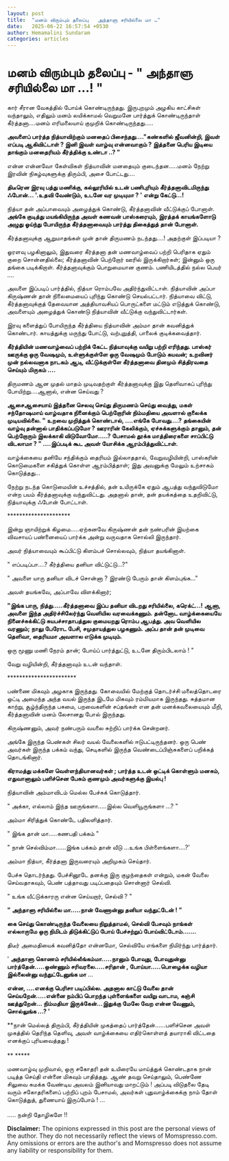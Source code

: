 ```yaml
---
layout: post
title:  "மனம் விரும்பும் தலைப்பு   அந்தாளு சரியில்லை மா …"
date:   2025-06-22 16:57:54 +0530
author: Hemamalini Sundaram
categories: articles
---
```


#  மனம் விரும்பும் தலைப்பு - \" அந்தாளு சரியில்லை மா ...! \" 

கார் சீரான வேகத்தில் போய்க் கொண்டிருந்தது. இருபுறமும் அழகிய காட்சிகள் வந்தாலும்,
எதிலும் மனம் லயிக்காமல் வெறுமனே பார்த்துக் கொண்டிருந்தாள் கீர்த்தனா....மனம் எரிமலையாய்
குமுறிக் கொண்டிருந்தது.....

**அவளைப் பார்த்த நித்யாவிற்கும் மனதைப் பிசைந்தது...."கண்களில் ஜீவனின்றி, இவள் எப்படி
ஆகிவிட்டாள் ? இனி இவள் வாழ்வு என்னவாகும் ? இத்தனை பெரிய இடியை தாங்கும் மனதைரியம்
கீர்த்திக்கு உண்டா ..? "**

என்ன என்னவோ கேள்விகள் நித்யாவின் மனதையும் குடைந்தன.....மனம் நேற்று இரவின்
நிகழ்வுகளுக்கு திரும்பி, அசை போட்டது....

**திடீரென இரவு பத்து மணிக்கு, கல்லூரியில் உடன் பணிபுரியும் கீர்த்தனாவிடமிருந்து
ஃபோன்... '.உதவி வேண்டும், உடனே வர முடியுமா ? ' என்று கேட்டு...!**

நித்யா தன் அப்பாவையும் அழைத்துக் கொண்டு, கீர்த்தனாவின் வீட்டுக்குப் போனாள். **அங்கே
குடித்து மயங்கியிருந்த அவள் கணவன் பாஸ்கரையும், இரத்தக் காயங்களோடு அழுது ஓய்ந்து
போயிருந்த கீர்த்தனாவையும் பார்த்து திகைத்துத் தான் போனாள்.**

கீர்த்தனாவுக்கு ஆறுமாதங்கள் முன் தான் திருமணம் நடந்தது....! அதற்குள் இப்படியா ?

ஓரளவு பழகினாலும், இதுவரை கீர்த்தனா தன் மணவாழ்வைப் பற்றி பெரிதாக ஏதும் குறை
சொன்னதில்லை; கீர்த்தனாவின் பெற்றோர் ஊரில் இருக்கிறார்கள்; இன்னும் ஒரு தங்கை படிக்கிறாள்.
கீர்த்தனாவுக்கும் பொறுமையான குணம். பணியிடத்தில் நல்ல பெயர் ....

அவளை இப்படிப் பார்த்தில், நித்யா ரொம்பவே அதிர்ந்துவிட்டாள். நித்யாவின் அப்பா கிருஷ்ணன்
தான் நிலைமையைப் புரிந்து கொண்டு செயல்பட்டார். நித்யாவை விட்டு, கீர்த்தனாவுக்குத்
தேவையான அத்தியாவசியப் பொருட்களை மட்டும் எடுத்துக் கொண்டு, அவளையும் அழைத்துக் கொண்டு
நித்யாவின் வீட்டுக்கு வந்துவிட்டார்கள்.

இரவு களைத்துப் போயிருந்த கீர்த்தியை நித்யாவின் அம்மா தான் கவனித்துக் கொண்டார்.
காயத்துக்கு மருந்து போட்டு, வற்புறுத்தி, பாலைக் குடிக்கவைத்தார்.

**கீர்த்தியின் மணவாழ்வைப் பற்றிக் கேட்ட நித்யாவுக்கு வயிறு பற்றி எரிந்தது. பாஸ்கர்
ஊருக்கு ஒரு வேஷமும், உள்ளுக்குள்ளே ஒரு வேஷமும் போடும் கயவன்; உறவினர் முன் நல்லவனாக
நாடகம் ஆடி, வீட்டுக்குள்ளே கீர்த்தனாவை தினமும் சித்திரவதை செய்யும் மிருகம் ....**

திருமணம் ஆன முதல் மாதம் முடிவதற்குள் கீர்த்தனாவுக்கு இது தெளிவாகப் புரிந்து
போயிற்று....ஆனால், என்ன செய்வது ?

**ஆசைஆசையாய் இத்தனை செலவு செய்து திருமணம் செய்து வைத்து, மகள் சந்தோஷமாய் வாழ்வதாக
நினைக்கும் பெற்றோரின் நிம்மதியை அவளால் குலைக்க முடியவில்லை. " உறவை முறித்துக்
கொண்டால், ....எங்கே போவது....? தங்கையின் வாழ்வு தன்னால் பாதிக்கப்படுமோ ? ஊராரின்
கேலிக்கும், ஏச்சுக்களுக்கும் தானும், தன் பெற்றோரும் இலக்காகி விடுவோமோ.....? பேசாமல்
தூக்க மாத்திரைகளை சாப்பிட்டு விடலாமா ? " ....இப்படிக் கூட அவள் யோசிக்க
ஆரம்பித்துவிட்டாள்.**

வாழ்க்கையை தனியே சந்திக்கும் தைரியம் இல்லாததால், வேறுவழியின்றி, பாஸ்கரின் கொடுமைகளை
சகித்துக் கொள்ள ஆரம்பித்தாள்; இது அவனுக்கு மேலும் உற்சாகம் கொடுத்தது...

நேற்று நடந்த கொடுமையின் உச்சத்தில், தன் உயிருக்கே ஏதும் ஆபத்து வந்துவிடுமோ என்ற பயம்
கீர்த்தனாவுக்கு வந்துவிட்டது. அதனால் தான், தன் தயக்கத்தை உதறிவிட்டு, நித்யாவுக்கு ஃபோன்
போட்டாள்.

\*\*\*\*\*\*\*\*\*\*\*\*\*\*\*\*\*\*\*\*\*

இன்று ஞாயிற்றுக் கிழமை.....ஏற்கனவே கிருஷ்ணன் தன் நண்பரின் இயற்கை விவசாயப் பண்னையைப்
பார்க்க அன்று வருவதாக சொல்லி இருந்தார்.

அவர் நித்யாவையும் கூப்பிட்டு கிளம்பச் சொல்லவும், நித்யா தயங்கினாள்.

" எப்படிப்பா....? கீர்த்தியை தனியா விட்டுட்டு...?"

" அவளை யாரு தனியா விடச் சொன்னா ? இரண்டு பேரும் தான் கிளம்புங்க..."

அவள் தயங்கவே, அப்பாவே விளக்கினார்;

**"இங்க பாரு, நித்து.....கீர்த்தனாவை இப்ப தனியா விடறது சரியில்லை, கரெக்ட்...!
ஆனா, அவளை இந்த அதிர்ச்சிலேர்ந்து வெளியில வரவைக்கணும். தன்னோட வாழ்க்கையையே
நினைச்சுக்கிட்டு சுயபச்சாதாபத்துல குமையறது ரொம்ப ஆபத்து. அவ வெளியில வரணும்; நாலு
பேரோட பேசி, சமுதாயத்துல பழகணும். அப்ப தான் தன் முடிவை தெளிவா, தைரியமா அவளால
எடுக்க முடியும்.**

ஒரு மூணு மணி நேரம் தான்; போய்ப் பார்த்துட்டு, உடனே திரும்பிடலாம் ! "

வேறு வழியின்றி, கீர்த்தனாவும் உடன் வந்தாள்.

\*\*\*\*\*\*\*\*\*\*\*\*\*\*\*\*\*\*\*\*\*\*\*

பண்ணை மிகவும் அழகாக இருந்தது. கோவையில் மேற்குத் தொடர்ச்சி மலைத்தொடரை ஒட்டி அமைந்த
அந்த வயல் இருந்த இடமே மிகவும் ரம்மியமாக இருந்தது. சுத்தமான காற்று, சூழ்ந்திருந்த
பசுமை, பறவைகளின் சப்தங்கள் என தன் மனக்கவலையையும் மீறி, கீர்த்தனாவின் மனம் லேசானது போல்
இருந்தது.

கிருஷ்ணனும், அவர் நண்பரும் வயலை சுற்றிப் பார்க்க சென்றனர்.

அங்கே இருந்த பெண்கள் சிலர் வயல் வேலைகளில் ஈடுபட்டிருந்தனர். ஒரு பெண் அவர்கள் இருந்த
பக்கம் வந்து, செடிகளில் இருந்த வெண்டைப்பிஞ்சுகளைப் பறிக்கத் தொடங்கினார்.

**கிராமத்து மக்களே வெள்ளந்தியானவர்கள் ; பார்த்த உடன் ஒட்டிக் கொள்ளும் மனசும்,
எதுவானாலும் பளிச்சென பேசும் குணமும் அவர்களுக்கு இயல்பு !**

நித்யாவின் அம்மாவிடம் மெல்ல பேச்சுக் கொடுத்தார்.

" அக்கா, எல்லாம் இந்த ஊருங்களா.....இல்ல வெளியூருங்களா ...? "

அம்மா சிரித்துக் கொண்டே பதிலளித்தார்.

" இங்க தான் மா.....கணபதி பக்கம் "

" நான் செல்விம்மா......இங்க பக்கம் தான் வீடு ...உங்க பிள்ளைங்களா....?'

அம்மா நித்யா, கீர்த்தனா இருவரையும் அறிமுகம் செய்தார்.

பேச்சு தொடர்ந்தது. பேச்சினூடே தனக்கு இரு குழந்தைகள் என்றும், மகன் வேலை செய்வதாகவும்,
பெண் பத்தாவது படிப்பதையும் சொன்னார் செல்வி.

" உங்க வீட்டுக்காரரு என்ன செய்யறார், செல்வி ? "

**" அந்தாளு சரியில்லை மா.....நான் வேணான்னு தனியா வந்துட்டேன் ! "**

**கை செய்து கொண்டிருந்த வேலையை நிறுத்தாமல், செல்வி பேசவும் நாங்கள் எல்லாருமே ஒரு
நிமிடம் திடுக்கிட்டுப் போய் பேச்சற்றுப் போய்விட்டோம்.......**

திடீர் அமைதியைக் கவனித்தோ என்னமோ, செல்வியே எங்களை நிமிர்ந்து பார்த்தார்.

' **அந்தாளு கொணம் சரியில்லீங்கம்மா.....நானும் போவுது, போவுதுன்னு
பார்த்தேன்.....ஒண்ணும் சரிவரலை.....சரிதான் , போய்யா.....பொழைக்க வழியா இல்லைன்னு
வந்துட்டேனுங்க மா** ...

**என்ன, ....எனக்கு பெரிசா படிப்பில்ல. அதனால காட்டு வேலை தான் செய்யறேன்.....என்னை
நம்பிப் பொறந்த புள்ளைங்களை வயிறு வாடாம, கஞ்சி ஊத்துறேன்... நிம்மதியா
இருக்கேன்...இதுக்கு மேலே வேற என்ன வேணும், சொல்லுங்க ...? '**

**நான் மெல்லத் திரும்பி, கீர்த்தியின் முகத்தைப் பார்த்தேன்......பளிச்சென அவள் முகத்தில்
தெரிந்த தெளிவு, அவள் வாழ்க்கையை எதிர்கொள்ளத் தயாராகி விட்டதை எனக்குப் புரியவைத்தது
!\
\
** \*\*\*\*\*

மணவாழ்வு முறிவால், ஒரு சகோதரி தன் உயிரையே மாய்த்துக் கொண்டதாக நான் படித்த செய்தி
என்னை மிகவும் பாதித்தது. ஆண் தவறு செய்தாலும், பெண்ணே சிலுவை சுமக்க வேண்டிய அவலம்
இனியாவது மாறட்டும் ! அப்படி விடுதலை தேடி வரும் சகோதரிகளைப் பற்றிப் புறம் பேசாமல்,
அவர்கள் புதுவாழ்க்கைக்கு நாம் தோள் கொடுத்துத், துணையாய் இருப்போம் ! ...\
\
\..... நன்றி தோழிகளே !!

**Disclaimer:** The opinions expressed in this post are the personal
views of the author. They do not necessarily reflect the views of
Momspresso.com. Any omissions or errors are the author\'s and Momspresso
does not assume any liability or responsibility for them.
